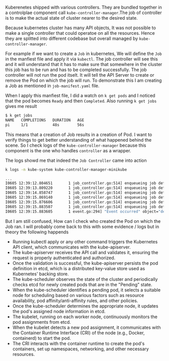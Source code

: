 Kuberenetes shipped with various controllers. They are bundled together in a controlplae component call `kube-controller-manager`.The job of controller is to make the actual state of cluster nearer to the desired state.

Because kubernetes cluster has many API objects, It was not possible to make a single controller that could operatoe on all the resources. Hence they are splitted into different codebase but overall managed by `kube-controller-manager`.

For example if we want to create a `Job` in kubernetes, We will define the `Job` in the manfiest file and apply it via `kubectl`. The job controller will see this and it will understand that it has to make sure that somewhere in the cluster this job has to be run and has to be completed successfully. The job controller will not run the pod itselt. It will tell the API Server to create or remove the Pod on which the job will run. To demonstrate this I am creating a Job as mentioned in `job-manifest.yaml` file.

When I apply this manfiest file, I did a watch on `k get pods` and I noticed that the pod becomes `Ready` and then `Completed`. Also running `k get jobs` gives me result 
```bash
$ k get jobs
NAME   COMPLETIONS   DURATION   AGE
pi     1/1           48s        56s
```

This means that a creation of Job results in a creation of Pod. I want to verify things to get better understanding of what happened behind the scene. So I check logs of the `kube-controller-manager` because this component is the one who handles `controller` as a wrapper.

The logs showd me that indeed the `Job Controller` came into action

```bash
k logs -n kube-system kube-controller-manager-minikube

...
I0605 12:39:12.804651       1 job_controller.go:514] enqueueing job default/pi
I0605 12:39:13.809220       1 job_controller.go:514] enqueueing job default/pi
I0605 12:39:14.858747       1 job_controller.go:514] enqueueing job default/pi
I0605 12:39:15.869140       1 job_controller.go:514] enqueueing job default/pi
I0605 12:39:15.876606       1 job_controller.go:514] enqueueing job default/pi
I0605 12:39:15.883507       1 job_controller.go:514] enqueueing job default/pi
I0605 12:39:15.883605       1 event.go:294] "Event occurred" object="default/pi" fieldPath="" kind="Job" apiVersion="batch/v1" type="Normal" reason="Completed" message="Job completed"
```

But I am still confused, How can I check who created the Pod on which the Job ran. I will probably come back to this with some evidence / logs but in theory the following happends

- Running kubectl apply or any other command triggers the Kubernetes API client, which communicates with the kube-apiserver.
- The kube-apiserver receives the API call and validates it, ensuring the request is properly authenticated and authorized.
- Once the validation is successful, the kube-apiserver persists the pod definition in etcd, which is a distributed key-value store used as Kubernetes' backing store.
- The kube-scheduler observes the state of the cluster and periodically checks etcd for newly created pods that are in the "Pending" state.
- When the kube-scheduler identifies a pending pod, it selects a suitable node for scheduling based on various factors such as resource availability, pod affinity/anti-affinity rules, and other policies.
- Once the kube-scheduler determines the appropriate node, it updates the pod's assigned node information in etcd.
- The kubelet, running on each worker node, continuously monitors the pod assignments from etcd.
- When the kubelet detects a new pod assignment, it communicates with the Container Runtime Interface (CRI) of the node (e.g., Docker, containerd) to start the pod.
- The CRI interacts with the container runtime to create the pod's containers, set up namespaces, networking, and other necessary resources.